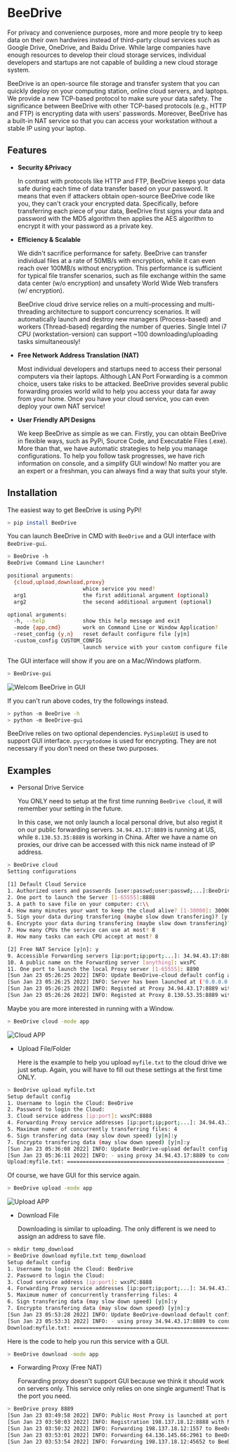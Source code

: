 
# BeeDrive

For privacy and convenience purposes, more and more people try to keep data on their own hardwires instead of third-party cloud services such as Google Drive, OneDrive, and Baidu Drive. While large companies have enough resources to develop their cloud storage services, individual developers and startups are not capable of building a new cloud storage system. 

BeeDrive is an open-source file storage and transfer system that you can quickly deploy on your computing station, online cloud servers, and laptops. We provide a new TCP-based protocol to make sure your data safety. The significance between BeeDrive with other TCP-based protocols (e.g., HTTP and FTP) is encrypting data with users' passwords. Moreover, BeeDrive has a built-in NAT service so that you can access your workstation without a stable IP using your laptop. 

## Features

- __Security &Privacy__

  In contrast with protocols like HTTP and FTP, BeeDrive keeps your data safe during each time of data transfer based on your password. It means that even if attackers obtain open-source BeeDrive code like you, they can't crack your encrypted data. Specifically, before transferring each piece of your data, BeeDrive first signs your data and password with the MD5 algorithm then applies the AES algorithm to encrypt it with your password as a private key.

- __Efficiency & Scalable__

  We didn't sacrifice performance for safety. BeeDrive can transfer individual files at a rate of 50MB/s with encryption, while it can even reach over 100MB/s without encryption. This performance is sufficient for typical file transfer scenarios, such as file exchange within the same data center (w/o encryption) and unsafety World Wide Web transfers (w/ encryption). 

  BeeDrive cloud drive service relies on a multi-processing and multi-threading architecture to support concurrency scenarios. It will automatically launch and destroy new managers (Process-based) and workers (Thread-based) regarding the number of queries. Single Intel i7 CPU (workstation-version) can support ~100 downloading/uploading tasks simultaneously!

- __Free Network Address Translation (NAT)__

  Most individual developers and startups need to access their personal computers via their laptops. Although LAN Port Forwarding is a common choice, users take risks to be attacked. BeeDrive provides several public forwarding proxies world wild to help you access your data far away from your home. Once you have your cloud service, you can even deploy your own NAT service!

- __User Friendly API Designs__

  We keep BeeDrive as simple as we can. Firstly, you can obtain BeeDrive in flexible ways, such as PyPi, Source Code, and Executable Files (.exe). More than that, we have automatic strategies to help you manage configurations. To help you follow task progresses, we have rich information on console, and a simplify GUI window! No matter you are an expert or a freshman, you can always find a way that suits your style.

## Installation

The easiest way to get BeeDrive is using PyPi! 

```bash
> pip install BeeDrive
```

You can launch BeeDrive in CMD with `BeeDrive` and a GUI interface with `BeeDrive-gui`.
```bash
> BeeDrive -h
BeeDrive Command Line Launcher!

positional arguments:
  {cloud,upload,download,proxy}
                        whice service you need?
  arg1                  the first additional argument (optional)
  arg2                  the second additional argument (optional)

optional arguments:
  -h, --help            show this help message and exit
  -mode {app,cmd}       work on Command Line or Window Application?
  -reset_config {y,n}   reset default configure file [y|n]
  -custom_config CUSTOM_CONFIG
                        launch service with your custom configure file
```
The GUI interface will show if you are on a Mac/Windows platform.
```bash
> BeeDrive-gui
```

![Welcom BeeDrive in GUI](https://github.com/JacksonWuxs/BeeDrive/blob/gh-pages/figures/Welcome%20window.png?raw=true)

If you can't run above codes, try the followings instead.

```bash
> python -m BeeDrive -h
> python -m BeeDrive-gui
```
BeeDrive relies on two optional dependencies. `PySimpleGUI` is used to support GUI interface. `pycryptodome` is used for encrypting. They are not necessary if you don't need on these two purposes.
## Examples
* Personal Drive Service

  You ONLY need to setup at the first time running `BeeDrive cloud`, it will remember your setting in the future. 

  In this case, we not only launch a local personal drive, but also regist it on our public forwarding servers. `34.94.43.17:8889` is running at US, while `8.130.53.35:8889` is working in China. After we have a name on proxies, our drive can be accessed with this nick name instead of IP address.

```bash
> BeeDrive cloud 
Setting configurations

[1] Default Cloud Service
1. Authorized users and passwords [user:passwd;user:passwd;...]:BeeDrive:1234;anonymous:0
2. One port to launch the Server [1-65555]:8888
3. A path to save file on your computer: c:\\
4. How many minutes your want to keep the cloud alive? [1-30000]: 30000
5. Sign your data during transfering (maybe slow down transfering)? [y|n] y
6. Encrypto your data during transfering (maybe slow down transfering)? [y|n] y
7. How many CPUs the service can use at most? 8
8. How many tasks can each CPU accept at most? 8

[2] Free NAT Service [y|n]: y
9. Accessible Forwarding servers [ip:port;ip;port;...]: 34.94.43.17:8889;8.130.53.35:8889
10. A public name on the Forwarding server [anything]: wxsPC
11. One port to launch the local Proxy server [1-65555]: 8890
[Sun Jan 23 05:26:25 2022] INFO: Update BeeDrive-cloud default config at c:\.ProgramData\BeeDrive\cloud.bee
[Sun Jan 23 05:26:25 2022] INFO: Server has been launched at ('0.0.0.0', 8888)
[Sun Jan 23 05:26:25 2022] INFO: Registed at Proxy 34.94.43.17:8889 with nickname wxsPC:8888
[Sun Jan 23 05:26:26 2022] INFO: Registed at Proxy 8.130.53.35:8889 with nickname wxsPC:8888
```
Maybe you are more interested in running with a Window. 
```bash
> BeeDrive cloud -mode app
```

![Cloud APP](https://github.com/JacksonWuxs/BeeDrive/blob/gh-pages/figures/setup%20cloud%20win.png?raw=true)

* Upload File/Folder

  Here is the example to help you upload `myfile.txt` to the cloud drive we just setup. Again, you will have to fill out these settings at the first time ONLY.

```bash
> BeeDrive upload myfile.txt
Setup default config
1. Username to login the Cloud: BeeDrive
2. Password to login the Cloud:
3. Cloud service address [ip:port]: wxsPC:8888
4. Forwarding Proxy service addresses [ip:port;ip;port;...]: 34.94.43.17:8889
5. Maximum numer of concurrently transferring files: 4
6. Sign transfering data (may slow down speed) [y|n]:y
7. Encrypto transfering data (may slow down speed) [y|n]:y
[Sun Jan 23 05:36:08 2022] INFO: Update BeeDrive-upload default config at c:\.ProgramData\BeeDrive\upload.bee
[Sun Jan 23 05:36:11 2022] INFO: - using proxy 34.94.43.17:8889 to connect target wxsPC:8888
Upload:myfile.txt: ================================================== 100.0% | 0.00KB/s |  0
```
Of course, we have GUI for this service again.
```bash
> BeeDrive upload -mode app
```
![Upload APP](https://github.com/JacksonWuxs/BeeDrive/blob/gh-pages/figures/upload%20win.png?raw=true)

* Download File

  Downloading is similar to uploading. The only different is we need to assign an address to save file.

```bash
> mkdir temp_download 
> BeeDrive download myfile.txt temp_download
Setup default config
1. Username to login the Cloud: BeeDrive
2. Password to login the Cloud:
3. Cloud service address [ip:port]: wxsPC:8888
4. Forwarding Proxy service addresses [ip:port;ip;port;...]: 34.94.43.17:8889
5. Maximum numer of concurrently transferring files: 4
6. Sign transfering data (may slow down speed) [y|n]:y
7. Encrypto transfering data (may slow down speed) [y|n]:y
[Sun Jan 23 05:53:28 2022] INFO: Update BeeDrive-download default config at c:\.ProgramData\BeeDrive\download.bee
[Sun Jan 23 05:53:31 2022] INFO: - using proxy 34.94.43.17:8889 to connect target wxsPC:8888
Download:myfile.txt: ================================================== 100.0% | 0.06KB/s |  0
```
Here is the code to help you run this service with a GUI.
```bash
> BeeDrive download -mode app
```

* Forwarding Proxy (Free NAT)

  Forwarding proxy doesn't support GUI because we think it should work on servers only. This service only relies on one single argument! That is the port you need.
```bash
> BeeDrive proxy 8889
[Sun Jan 23 03:49:58 2022] INFO: Public Host Proxy is launched at port 8889
[Sun Jan 23 03:50:03 2022] INFO: Registration 198.137.18.12:8888 with Nickname=BeeDrive
[Sun Jan 23 03:50:32 2022] INFO: Forwarding 198.137.18.12:1557 to BeeDrive:8888
[Sun Jan 23 03:53:01 2022] INFO: Forwarding 64.136.145.66:2961 to BeeDrive:8888
[Sun Jan 23 03:53:54 2022] INFO: Forwarding 198.137.18.12:45652 to BeeDrive:8888
```